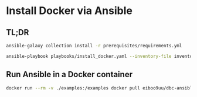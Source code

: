 # Install Docker via Ansible

## TL;DR

```bash
ansible-galaxy collection install -r prerequisites/requirements.yml

ansible-playbook playbooks/install_docker.yaml --inventory-file inventoiries/hosts
```

## Run Ansible in a Docker container

```bash
docker run --rm -v ./examples:/examples docker pull eiboo9uu/dbc-ansible:v20230625-1 /bin/bash -c "ansible-playbook -i /examples/example-inventory.ini examples/example-playbook-ping.yaml"
```
